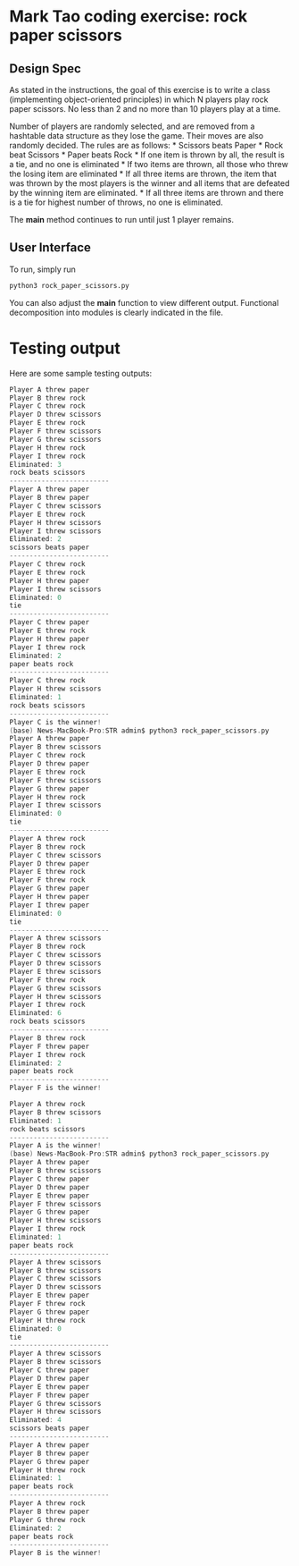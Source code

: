 # Mark Tao coding exercise: rock paper scissors

## Design Spec

As stated in the instructions, the goal of this exercise is to write a class (implementing object-oriented principles) in which N players play rock paper scissors. No less than 2 and no more than 10 players play at a time.

Number of players are randomly selected, and are removed from a hashtable data structure as they lose the game. Their moves are also randomly decided. The rules are as follows:
    * Scissors beats Paper
    * Rock beat Scissors
    * Paper beats Rock
    * If one item is thrown by all, the result is a tie, and no one is eliminated
    * If two items are thrown, all those who threw the losing item are eliminated
    * If all three items are thrown, the item that was thrown by the most players is the winner and all items that are defeated by the winning item are eliminated. 
    * If all three items are thrown and there is a tie for highest number of throws, no one is eliminated.

The __main__ method continues to run until just 1 player remains. 

## User Interface

To run, simply run

```bash
python3 rock_paper_scissors.py
```

You can also adjust the __main__ function to view different output. Functional decomposition into modules is clearly indicated in the file.

# Testing output

Here are some sample testing outputs:

```c
Player A threw paper
Player B threw rock
Player C threw rock
Player D threw scissors
Player E threw rock
Player F threw scissors
Player G threw scissors
Player H threw rock
Player I threw rock
Eliminated: 3
rock beats scissors
-------------------------
Player A threw paper
Player B threw paper
Player C threw scissors
Player E threw rock
Player H threw scissors
Player I threw scissors
Eliminated: 2
scissors beats paper
-------------------------
Player C threw rock
Player E threw rock
Player H threw paper
Player I threw scissors
Eliminated: 0
tie
-------------------------
Player C threw paper
Player E threw rock
Player H threw paper
Player I threw rock
Eliminated: 2
paper beats rock
-------------------------
Player C threw rock
Player H threw scissors
Eliminated: 1
rock beats scissors
-------------------------
Player C is the winner!
(base) News-MacBook-Pro:STR admin$ python3 rock_paper_scissors.py 
Player A threw paper
Player B threw scissors
Player C threw rock
Player D threw paper
Player E threw rock
Player F threw scissors
Player G threw paper
Player H threw rock
Player I threw scissors
Eliminated: 0
tie
-------------------------
Player A threw rock
Player B threw rock
Player C threw scissors
Player D threw paper
Player E threw rock
Player F threw rock
Player G threw paper
Player H threw paper
Player I threw paper
Eliminated: 0
tie
-------------------------
Player A threw scissors
Player B threw rock
Player C threw scissors
Player D threw scissors
Player E threw scissors
Player F threw rock
Player G threw scissors
Player H threw scissors
Player I threw rock
Eliminated: 6
rock beats scissors
-------------------------
Player B threw rock
Player F threw paper
Player I threw rock
Eliminated: 2
paper beats rock
-------------------------
Player F is the winner!
```

```c
Player A threw rock
Player B threw scissors
Eliminated: 1
rock beats scissors
-------------------------
Player A is the winner!
(base) News-MacBook-Pro:STR admin$ python3 rock_paper_scissors.py 
Player A threw paper
Player B threw scissors
Player C threw paper
Player D threw paper
Player E threw paper
Player F threw scissors
Player G threw paper
Player H threw scissors
Player I threw rock
Eliminated: 1
paper beats rock
-------------------------
Player A threw scissors
Player B threw scissors
Player C threw scissors
Player D threw scissors
Player E threw paper
Player F threw rock
Player G threw paper
Player H threw rock
Eliminated: 0
tie
-------------------------
Player A threw scissors
Player B threw scissors
Player C threw paper
Player D threw paper
Player E threw paper
Player F threw paper
Player G threw scissors
Player H threw scissors
Eliminated: 4
scissors beats paper
-------------------------
Player A threw paper
Player B threw paper
Player G threw paper
Player H threw rock
Eliminated: 1
paper beats rock
-------------------------
Player A threw rock
Player B threw paper
Player G threw rock
Eliminated: 2
paper beats rock
-------------------------
Player B is the winner!
```
